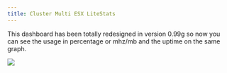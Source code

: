 ```yaml
---
title: Cluster Multi ESX LiteStats
---
```


This dashboard has been totally redesigned in version 0.99g so now you can see the usage in percentage or mhz/mb and the uptime on the same graph.

![](/media/Cluster_Multi_ESX_LiteStats_v2.png)

